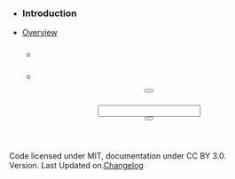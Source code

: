 <!DOCTYPE html>
<html lang="en" ng-app="mural" class="no-js mural menu__opened">
  <head>
    <meta charset="utf-8">
    <meta http-equiv="X-UA-Compatible" content="IE=edge,chrome=1">
    <title ng-bind="'Mural - ' + section">Mural</title>
    <meta name="description" content="">
    <meta name="viewport" content="width=device-width, initial-scale=1, maximum-scale=1, user-scalable=no">
    <link rel="stylesheet" href="//maxcdn.bootstrapcdn.com/bootstrap/3.3.1/css/bootstrap.min.css">
    <link rel="stylesheet" href="_assets/bower_components/font-awesome/css/font-awesome.css">
    <link rel="stylesheet" href="_assets/bower_components/prism/themes/prism.css">
    <link href="http://fonts.googleapis.com/css?family=Open+Sans:300italic,400italic,600italic,700italic,400,300,600,700" rel="stylesheet">
    <!-- Your CSS File-->
    <link rel="stylesheet" href="_assets/css/main.css">
    <!-- / Your CSS File-->
  </head>
  <body>
    <div id="wrapper">
      <nav id="sidebar-wrapper">
        <ul class="nav sidebar-nav">
          <li class="nav sidebar-brand">
            <h3>Introduction</h3>
          </li>
          <li ng-class="{active: section=='Overview'}" class="nav"><a href="#!/">Overview</a>
            <div ng-repeat="style in styles">
              <ul class="nav">
                <li class="nav">
                  <h3 once-text="style.name"></h3>
                </li>
                <li ng-repeat="element in style.data" ng-class="{'active': element.slug == sectionSlug}" once-show="element.children.length" class="nav"><a once-href="'#!/'+style.slug+'/'+element.slug" once-text="element.name"></a></li>
              </ul>
            </div>
          </li>
        </ul>
      </nav>
      <!-- Content-->
      <div class="page-content-wrapper">
        <!-- / Menu-->
        <header ng-controller="headerController" class="navbar navbar-top">
          <div class="navbar-header">
            <button ng-click="toggleMenu($event)" class="navbar-nav btn btn-unstyled btn-toggle"><em class="fa fa-bars"></em></button>
            <h3 ng-bind="section" class="navbar-brand"></h3>
          </div>
          <div class="navbar-form navbar-right">
            <div class="input-group">
              <input type="text" ng-model="selected" typeahead="pattern.url as pattern.value for pattern in globalPatterns | filter:$viewValue | limitTo:8" name="section" class="form-control">
              <div action="" class="input-group-btn">
                <button class="btn btn-default"><em class="fa fa-search fa-lg"></em></button>
              </div>
            </div>
          </div>
        </header>
        <footer>
          <p>Code licensed under MIT, documentation under CC BY 3.0. <br>Version<span tapestry-version></span>. Last Updated on<span last-updated></span>.<a href="#!/changelog">Changelog</a></p>
        </footer>
      </div>
    </div>
    <!-- jQuery-->
    <!-- script(src="http://cdnjs.cloudflare.com/ajax/libs/jquery/2.0.0/jquery.min.js")-->
    <script src="_assets/bower_components/jquery/jquery.js"></script>
    <!-- jQuery-->
    <!-- Parsers-->
    <script src="_assets/bower_components/js-yaml/js-yaml.js"></script>
    <script src="_assets/bower_components/marked/lib/marked.js"></script>
    <!-- PrismJS code highlighter-->
    <script src="_assets/bower_components/prism/prism.js"></script>
    <!-- Patterns-->
    <script src="_assets/bower_components/angular/angular.min.js"></script>
    <script src="_assets/bower_components/angular-route/angular-route.min.js"></script>
    <script src="_assets/bower_components/angular-once/once.js"></script>
    <script src="components/mural_app/controllers.js"></script>
    <script src="components/mural_app/directives.js"></script>
    <script src="components/mural_app/filters.js"></script>
    <script src="components/mural_app/services.js"></script>
    <script src="components/mural_app/app.js"></script>
    <!-- / Patterns-->
    <!-- Autocomplete-->
    <script src="_assets/bower_components/angular-bootstrap/ui-bootstrap-tpls.js"></script>
    <!-- Autocomplete-->
  </body>
</html>
